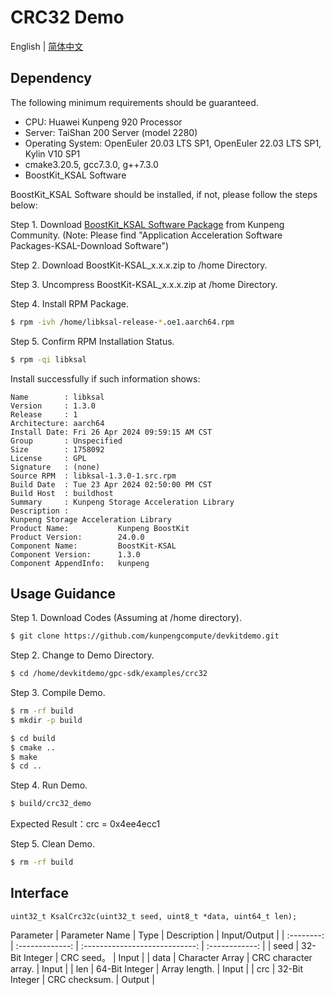 # **CRC32 Demo**

English | [简体中文](README.md)


## Dependency
The following minimum requirements should be guaranteed.

- CPU: Huawei Kunpeng 920 Processor
- Server: TaiShan 200 Server (model 2280)
- Operating System: OpenEuler 20.03 LTS SP1, OpenEuler 22.03 LTS SP1, Kylin V10 SP1
- cmake3.20.5, gcc7.3.0, g++7.3.0
- BoostKit_KSAL Software

BoostKit_KSAL Software should be installed, if not, please follow the steps below:  

Step 1. Download [BoostKit_KSAL Software Package](https://www.hikunpeng.com/en/developer/boostkit/sds) from Kunpeng Community. (Note: Please find "Application Acceleration Software Packages-KSAL-Download Software")  

Step 2. Download BoostKit-KSAL_x.x.x.zip to /home Directory.  

Step 3. Uncompress BoostKit-KSAL_x.x.x.zip at /home Directory.  

Step 4. Install RPM Package.
```sh
$ rpm -ivh /home/libksal-release-*.oe1.aarch64.rpm
```

Step 5. Confirm RPM Installation Status.
```sh
$ rpm -qi libksal
```
Install successfully if such information shows:
```
Name        : libksal
Version     : 1.3.0
Release     : 1
Architecture: aarch64
Install Date: Fri 26 Apr 2024 09:59:15 AM CST
Group       : Unspecified
Size        : 1758092
License     : GPL
Signature   : (none)
Source RPM  : libksal-1.3.0-1.src.rpm
Build Date  : Tue 23 Apr 2024 02:50:00 PM CST
Build Host  : buildhost
Summary     : Kunpeng Storage Acceleration Library
Description :
Kunpeng Storage Acceleration Library
Product Name:           Kunpeng BoostKit
Product Version:        24.0.0
Component Name:         BoostKit-KSAL
Component Version:      1.3.0
Component AppendInfo:   kunpeng
```

## Usage Guidance
Step 1. Download Codes (Assuming at /home directory).
```sh
$ git clone https://github.com/kunpengcompute/devkitdemo.git
```

Step 2. Change to Demo Directory.
```sh
$ cd /home/devkitdemo/gpc-sdk/examples/crc32
```

Step 3. Compile Demo.
```sh
$ rm -rf build
$ mkdir -p build

$ cd build
$ cmake ..
$ make
$ cd ..
```

Step 4. Run Demo.
```sh
$ build/crc32_demo
```
Expected Result：crc = 0x4ee4ecc1

Step 5. Clean Demo.
```sh
$ rm -rf build
```

## Interface
```
uint32_t KsalCrc32c(uint32_t seed, uint8_t *data, uint64_t len);
```

Parameter 
|    Parameter Name  |       Type      |               Description             |    Input/Output     |
| :--------: | :-------------: | :----------------------------: | :------------: |
|     seed   |   32-Bit Integer    |           CRC seed。           |   Input    |
|    data    |    Character Array    |        CRC character array.        |   Input   |
|    len     |  64-Bit Integer     |          Array length.         |   Input        |
|     crc    |   32-Bit Integer    |           CRC checksum.          |   Output        |
